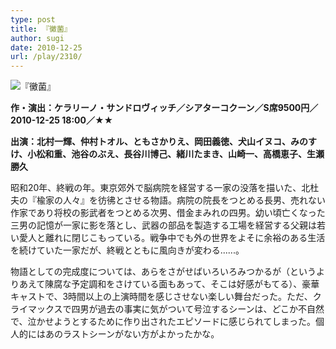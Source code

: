 ```yaml
---
type: post
title: 『黴菌』
author: sugi
date: 2010-12-25
url: /play/2310/
---
```

<img src="/images/play/20101225.jpg" alt="『黴菌』" class="alignleft" />

**作・演出：ケラリーノ・サンドロヴィッチ／シアターコクーン／S席9500円／2010-12-25 18:00／★★**

**出演：北村一輝、仲村トオル、ともさかりえ、岡田義徳、犬山イヌコ、みのすけ、小松和重、池谷のぶえ、長谷川博己、緒川たまき、山崎一、高橋恵子、生瀬勝久**

昭和20年、終戦の年。東京郊外で脳病院を経営する一家の没落を描いた、北杜夫の『楡家の人々』を彷彿とさせる物語。病院の院長をつとめる長男、売れない作家であり将校の影武者をつとめる次男、借金まみれの四男。幼い頃亡くなった三男の記憶が一家に影を落とし、武器の部品を製造する工場を経営する父親は若い愛人と離れに閉じこもっている。戦争中でも外の世界をよそに余裕のある生活を続けていた一家だが、終戦とともに風向きが変わる......。

物語としての完成度については、あらをさがせばいろいろみつかるが（というよりあえて陳腐な予定調和をさけている面もあって、そこは好感がもてる）、豪華キャストで、3時間以上の上演時間を感じさせない楽しい舞台だった。ただ、クライマックスで四男が過去の事実に気がついて号泣するシーンは、どこか不自然で、泣かせようとするために作り出されたエピソードに感じられてしまった。個人的にはあのラストシーンがない方がよかったかな。
